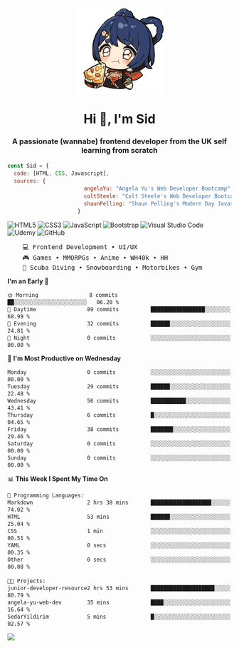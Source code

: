 <p align="center">
<img align="center" src="imgs/HuTaoPizza.gif" alt="Logo">
</p>
<h1 align="center">Hi 👋, I'm Sid</h1>
<h3 align="center">A passionate (wannabe) frontend developer from the UK self learning from scratch</h3>


```javascript
const Sid = {
  code: [HTML, CSS, Javascript],
  sources: {
                        angelaYu: "Angela Yu's Web Developer Bootcamp",
                        coltSteele: "Colt Steele's Web Developer Bootcamp",
                        shaunPelling: "Shaun Pelling's Modern Day Javascript"
                      }
```

![HTML5](https://img.shields.io/badge/html5-%23E34F26.svg?style=for-the-badge&logo=html5&logoColor=white)
![CSS3](https://img.shields.io/badge/css3-%231572B6.svg?style=for-the-badge&logo=css3&logoColor=white)
![JavaScript](https://img.shields.io/badge/javascript-%23323330.svg?style=for-the-badge&logo=javascript&logoColor=%23F7DF1E)
![Bootstrap](https://img.shields.io/badge/bootstrap-%238511FA.svg?style=for-the-badge&logo=bootstrap&logoColor=white)
![Visual Studio Code](https://img.shields.io/badge/Visual%20Studio%20Code-0078d7.svg?style=for-the-badge&logo=visual-studio-code&logoColor=white)
![Udemy](https://img.shields.io/badge/Udemy-A435F0?style=for-the-badge&logo=Udemy&logoColor=white)
![GitHub](https://img.shields.io/badge/github-%23121011.svg?style=for-the-badge&logo=github&logoColor=white)

<pre>
    💻 Frontend Development • UI/UX 
    🎮 Games • MMORPGs • Anime • WH40k • HH 
    💪 Scuba Diving • Snowboarding • Motorbikes • Gym
</pre>

<!--START_SECTION:waka-->
**I'm an Early 🐤** 

```text
🌞 Morning                8 commits           ██░░░░░░░░░░░░░░░░░░░░░░░   06.20 % 
🌆 Daytime                89 commits          █████████████████░░░░░░░░   68.99 % 
🌃 Evening                32 commits          ██████░░░░░░░░░░░░░░░░░░░   24.81 % 
🌙 Night                  0 commits           ░░░░░░░░░░░░░░░░░░░░░░░░░   00.00 % 
```
📅 **I'm Most Productive on Wednesday** 

```text
Monday                   0 commits           ░░░░░░░░░░░░░░░░░░░░░░░░░   00.00 % 
Tuesday                  29 commits          ██████░░░░░░░░░░░░░░░░░░░   22.48 % 
Wednesday                56 commits          ███████████░░░░░░░░░░░░░░   43.41 % 
Thursday                 6 commits           █░░░░░░░░░░░░░░░░░░░░░░░░   04.65 % 
Friday                   38 commits          ███████░░░░░░░░░░░░░░░░░░   29.46 % 
Saturday                 0 commits           ░░░░░░░░░░░░░░░░░░░░░░░░░   00.00 % 
Sunday                   0 commits           ░░░░░░░░░░░░░░░░░░░░░░░░░   00.00 % 
```


📊 **This Week I Spent My Time On** 

```text
💬 Programming Languages: 
Markdown                 2 hrs 38 mins       ███████████████████░░░░░░   74.02 % 
HTML                     53 mins             ██████░░░░░░░░░░░░░░░░░░░   25.04 % 
CSS                      1 min               ░░░░░░░░░░░░░░░░░░░░░░░░░   00.51 % 
YAML                     0 secs              ░░░░░░░░░░░░░░░░░░░░░░░░░   00.35 % 
Other                    0 secs              ░░░░░░░░░░░░░░░░░░░░░░░░░   00.08 % 

🐱‍💻 Projects: 
junior-developer-resource2 hrs 53 mins       ████████████████████░░░░░   80.79 % 
angela-yu-web-dev        35 mins             ████░░░░░░░░░░░░░░░░░░░░░   16.64 % 
SedarYildirim            5 mins              █░░░░░░░░░░░░░░░░░░░░░░░░   02.57 % 
```


<!--END_SECTION:waka-->

<a href="">![](https://komarev.com/ghpvc/?username=sedaryildirim&style=for-the-badge)</a>
